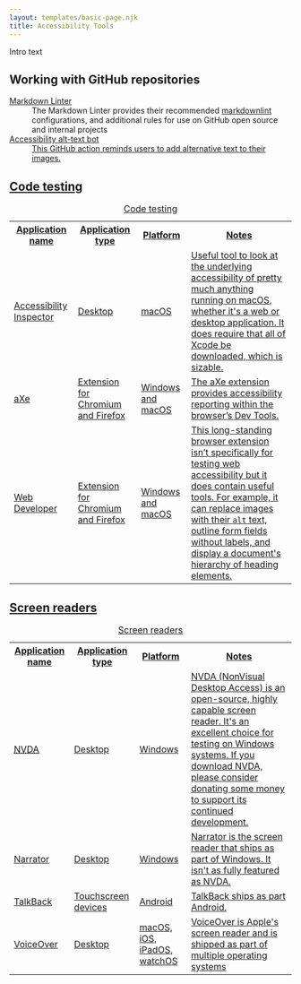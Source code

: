 ```yaml
---
layout: templates/basic-page.njk
title: Accessibility Tools
---
```


<p>Intro text</p>

<h2>Working with GitHub repositories</h2>

<dl>
	<dt><a href="https://github.com/github/markdownlint-github">Markdown Linter</a></dt>
	<dd>The Markdown Linter provides their recommended <a href="https://github.com/DavidAnson/markdownlint">markdownlint</a> configurations, and additional rules for use on GitHub open source and internal projects</dd>
	<dt><a href="https://github.com/marketplace/actions/accessibility-alt-text-bot">Accessibility alt-text bot</dt>
	<dd>This GitHub action reminds users to add alternative text to their images.</dd>
</dl>

<h2>Code testing</h2>

<div aria-labelledby="code-testing-caption" class="scrollable" role="group" tabindex="0">
	<table class="table">
		<caption id="code-testing-caption">Code testing</caption>
		<tr>
			<th>Application name</th>
			<th>Application type</th>
			<th>Platform</th>
			<th>Notes</th>
		</tr>
		<tr>
			<td>
				<a href="https://developer.apple.com/library/mac/documentation/Accessibility/Conceptual/AccessibilityMacOSX/OSXAXTestingApps.html">Accessibility Inspector</a>
			</td>
			<td>Desktop</td>
			<td>macOS</td>
			<td>Useful tool to look at the underlying accessibility of pretty much anything running on macOS, whether it's a web or desktop application. It does require that all of Xcode be downloaded, which is sizable.</td>
		</tr>
		<tr>
			<td>
				<a href="https://www.deque.com/axe/browser-extensions/">aXe</a>
			</td>
			<td>Extension for Chromium and Firefox</td>
			<td>Windows and macOS</td>
			<td>The aXe extension provides accessibility reporting within the browser’s Dev Tools.</td>
		</tr>
		<tr>
			<td><a href="https://chrispederick.com/work/web-developer/">Web Developer</a></td>
			<td>Extension for Chromium and Firefox</td>
			<td>Windows and macOS</td>
			<td>This long-standing browser extension isn’t specifically for testing web accessibility but it does contain useful tools. For example, it can replace images with their <code class="language-markup">alt</code> text, outline form fields without labels, and display a document's hierarchy of heading elements.</td>
		</tr>
	</table>
</div>

<h2>Screen readers</h2>

<div aria-labelledby="screen-readers-caption" class="scrollable" role="group" tabindex="0">
	<table className="table a11y-tools">
		<caption id="screen-readers-caption">Screen readers</caption>
		<tr>
			<th>Application name</th>
			<th>Application type</th>
			<th>Platform</th>
			<th>Notes</th>
		</tr>
		<tr>
			<td>
				<a href="http://www.nvaccess.org/">
					<abbr title="NonVisual Desktop Access">NVDA</abbr>
				</a>
			</td>
			<td>Desktop</td>
			<td>Windows</td>
			<td>
				NVDA (NonVisual Desktop Access) is an open-source, highly capable screen reader. It's an excellent choice for testing on Windows systems. If you download NVDA, please consider donating some money to support its continued development. 
			</td>
		</tr>
		<tr>
			<td>
				<a href="https://support.microsoft.com/en-us/help/17173/windows-10-hear-text-read-aloud">
					Narrator
				</a>
			</td>
			<td>Desktop</td>
			<td>Windows</td>
			<td>Narrator is the screen reader that ships as part of Windows. It isn't as fully featured as NVDA.
			</td>
		</tr>
		<tr>
			<td>
				<a href="https://support.google.com/accessibility/android/answer/6007100?hl=en">
					TalkBack
				</a>
			</td>
			<td>Touchscreen devices</td>
			<td>Android</td>
			<td>TalkBack ships as part Android.</td>
		</tr>
		<tr>
			<td>
				<a href="https://www.apple.com/accessibility/osx/voiceover/">
					VoiceOver
				</a>
			</td>
			<td>Desktop</td>
			<td>macOS, iOS, iPadOS, watchOS</td>
			<td>
				VoiceOver is Apple's screen reader and is shipped as part of multiple operating systems
			</td>
		</tr>
	</table>
</div>
